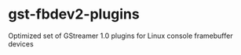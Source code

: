 gst-fbdev2-plugins
==================

Optimized set of GStreamer 1.0 plugins for Linux console framebuffer devices
